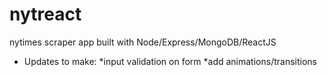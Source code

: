 # nytreact
nytimes scraper app built with Node/Express/MongoDB/ReactJS

* Updates to make:
 *input validation on form
 *add animations/transitions